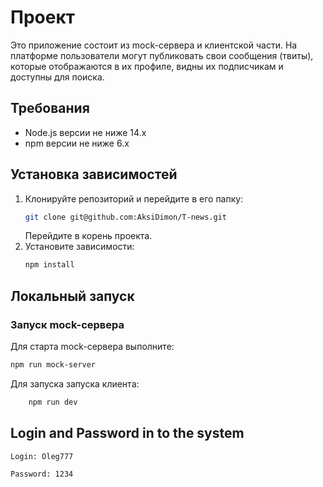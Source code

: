 # Проект

Это приложение состоит из mock-сервера и клиентской части. На платформе пользователи могут публиковать свои сообщения (твиты), которые отображаются в их профиле, видны их подписчикам и доступны для поиска.

## Требования

- Node.js версии не ниже 14.x
- npm версии не ниже 6.x

## Установка зависимостей

1. Клонируйте репозиторий и перейдите в его папку:
    ```bash
    git clone git@github.com:AksiDimon/T-news.git
    ```
    Перейдите в корень проекта.
2. Установите зависимости:
    ```bash
    npm install
    ```

## Локальный запуск

### Запуск mock-сервера

Для старта mock-сервера выполните:
```bash
npm run mock-server
```
Для запуска запуска клиента:
```bash
    npm run dev
```
## Login and Password in to the system

```bash
Login: Oleg777

Password: 1234
```

